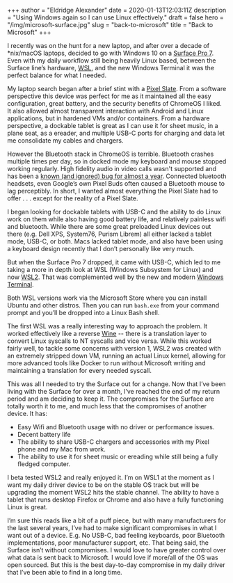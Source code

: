 +++
author = "Eldridge Alexander"
date = 2020-01-13T12:03:11Z
description = "Using Windows again so I can use Linux effectively."
draft = false
hero = "/img/microsoft-surface.jpg"
slug = "back-to-microsoft"
title = "Back to Microsoft"
+++


I recently was on the hunt for a new laptop, and after over a decade of *nix/macOS laptops, decided to go with Windows 10 on a [Surface Pro 7](https://www.microsoft.com/en-us/surface/devices/surface-pro-7/tech-specs). Even with my daily workflow still being heavily Linux based, between the Surface line’s hardware, [WSL](https://docs.microsoft.com/en-us/windows/wsl/about), and the new Windows Terminal it was the perfect balance for what I needed.

My laptop search began after a brief stint with a [Pixel Slate](https://store.google.com/product/pixel_slate). From a software perspective this device was perfect for me as it maintained all the easy configuration, great battery, and the security benefits of ChromeOS I liked. It also allowed almost transparent interaction with Android and Linux applications, but in hardened VMs and/or containers. From a hardware perspective, a dockable tablet is great as I can use it for sheet music, in a plane seat, as a ereader, and multiple USB-C ports for charging and data let me consolidate my cables and chargers.

However the Bluetooth stack in ChromeOS is terrible. Bluetooth crashes multiple times per day, so in docked mode my keyboard and mouse stopped working regularly. High fidelity audio in video calls wasn't supported and has been a [known (and ignored) bug for almost a year](https://bugs.chromium.org/p/chromium/issues/detail?id=929174). Connected bluetooth headsets, even Google’s own Pixel Buds often caused a Bluetooth mouse to lag perceptibly. In short, I wanted almost everything the Pixel Slate had to offer . . . except for the reality of a Pixel Slate. 

I began looking for dockable tablets with USB-C and the ability to do Linux work on them while also having good battery life, and relatively painless wifi and bluetooth. While there are some great preloaded Linux devices out there (e.g. Dell XPS, System76, Purism Librem) all either lacked a tablet mode, USB-C, or both. Macs lacked tablet mode, and also have been using a keyboard design recently that I don’t personally like very much. 

But when the Surface Pro 7 dropped, it came with USB-C, which led to me taking a more in depth look at WSL (Windows Subsystem for Linux) and now [WSL2](https://docs.microsoft.com/en-us/windows/wsl/wsl2-about). That was complemented well by the new and modern [Windows Terminal](https://devblogs.microsoft.com/commandline/introducing-windows-terminal/).

Both WSL versions work via the Microsoft Store where you can install Ubuntu and other distros. Then you can run `bash.exe` from your command prompt and you’ll be dropped into a Linux Bash shell.

The first WSL was a really interesting way to approach the problem. It worked effectively like a reverse [Wine](https://www.winehq.org/) -- there is a translation layer to convert Linux syscalls to NT syscalls and vice versa. While this worked fairly well, to tackle some concerns with version 1, WSL2 was created with an extremely stripped down VM, running an actual Linux kernel, allowing for more advanced tools like Docker to run without Microsoft writing and maintaining a translation for every needed syscall. 

This was all I needed to try the Surface out for a change. Now that I’ve been living with the Surface for over a month, I’ve reached the end of my return period and am deciding to keep it. The compromises for the Surface are totally worth it to me, and much less that the compromises of another device. It has:

* Easy Wifi and Bluetooth usage with no driver or performance issues.
* Decent battery life
* The ability to share USB-C chargers and accessories with my Pixel phone and my Mac from work.
* The ability to use it for sheet music or ereading while still being a fully fledged computer. 

I beta tested WSL2 and really enjoyed it. I’m on WSL1 at the moment as I want my daily driver device to be on the stable OS track but will be upgrading the moment WSL2 hits the stable channel. The ability to have a tablet that runs desktop Firefox or Chrome and also have a fully functioning Linux is great.

I’m sure this reads like a bit of a puff piece, but with many manufacturers for the last several years, I’ve had to make significant compromises in what I want out of a device. E.g. No USB-C, bad feeling keyboards, poor Bluetooth implementations, poor manufacturer support, etc. That being said, the Surface isn’t without compromises. I would love to have greater control over what data is sent back to Microsoft. I would love if more/all of the OS was open sourced. But this is the best day-to-day compromise in my daily driver that I’ve been able to find in a long time.